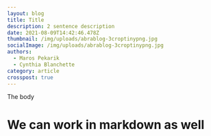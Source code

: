 ```yaml
---
layout: blog
title: Title
description: 2 sentence description
date: 2021-08-09T14:42:46.478Z
thumbnail: /img/uploads/abrablog-3croptinypng.jpg
socialImage: /img/uploads/abrablog-3croptinypng.jpg
authors:
  - Maros Pekarik
  - Cynthia Blanchette
category: article
crosspost: true
---
```

The body
# We can work in markdown as well